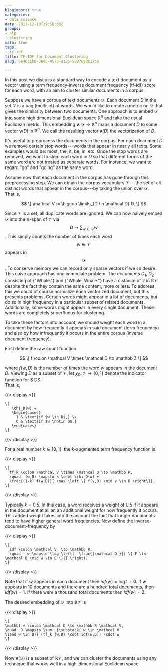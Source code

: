 ```yaml
---
blogimport: true
categories:
- data science
date: 2013-12-10T19:56:00Z
groups:
- nlp
- clustering
math: true
tags:
- tf-idf
title: TF-IDF for Document Clustering
slug: be46c1b0-3ed0-457b-a135-5887680c17b6

---
```


In this post we discuss a standard way to encode a text document as a vector
using a term frequency-inverse document frequency (tf-idf) score for each 
word,  with an aim to cluster similar documents in a corpus.

<!--more-->

Suppose we have a corpus of text documents $\mathcal D$.
Each document $D$ in the set $\mathcal D$ is a bag (multiset) of words.
We would like to create a metric on $\mathcal D$ that gives the similarity 
between two documents.  One approach is to embed $\mathcal D$ into some
high dimensional Euclidean space $\mathbb R^n$ and take the usual 
Euclidean metric.   This embedding 
$\mathbf v \colon \mathcal D \to \mathbb R^n$  maps a document $D$ to
some vector $\mathbf v(D)$ in $\mathbb R^n$.
We call the resulting vector $\mathbf v(D)$ the vectorization of $D$.  

It's useful to preprocess the documents in the corpus.
For each document $D$ we remove certain stop words---words that appear in
nearly all texts. Some examples would be: most, the, it, be, in, etc.
Once the stop words are removed, we want to stem each word in $D$ so that
different forms of the same word are not treated as separate words.
For instance, we want to regard "go" and "going" as the same word.

Assume now that each document in the corpus has gone through this preprocessing step.
We can obtain the corpus vocabulary $\mathcal V$---the set of all distinct
words that appear in the corpus---by taking the union over $\mathcal D$.  
That is, 

$$
\[
  \mathcal V := \bigcup \limits_{D \in \mathcal D} D. 
\] 
$$

Since $\mathcal V$ is a set, all duplicate words are ignored.
We can now naively embed $\mathcal D$ into the $\mathbb R$-span of 
$\mathcal V$ via 
$$D \mapsto \sum_{w \in \mathcal D} w$$.
This simply counts the number of times each word $$w \in \mathcal V$$ appears 
in $$\mathcal D$$.  To conserve memory we can record only sparse vectors if we so desire.
This naive approach has one immediate problem.
The documents $D_1$, $D_2$ consisting of {"Whale."} and {"Whale. Whale."}
have a distance of $2$ in $\mathbb R \mathcal V$ despite the fact they
contain the same content, more or less.
To address this we could of course normalize each vectorized document,
but this presents problems.  Certain words might appear in a lot of documents,
but do so in high frequency in a particular subset of related documents.
Additionally, some words might appear in every single document.
These words are completely superfluous for clustering.

To take these factors into account, we should weight each word in a 
document by how frequently it appears in said document (term frequency) 
and also by how infrequently it occurs in the entire corpus 
(inverse document frequency).

First define the raw count function 

$$
\[
f \colon \mathcal V \times \mathcal D \to \mathbb Z 
\]
$$

where $f(w,D)$ is the number of times the word $w$ appears in the document $D$.
Viewing $D$ as a subset of $\mathcal V$, let $\chi_D \colon \mathcal V \to \{ 0, 1\}$ 
denote the indicator function for $ D$.  
That is, 

{{< display >}}
```
\[  
   \chi_D(w) = 
   \begin{cases}   
     1 & \text{if $w \in D$,} \\   
     0 & \text{if $w \notin D$.}  
   \end{cases} 
\] 
```
{{< /display >}}

For a real number $k \in [0,1]$, the $k$-augmented term frequency 
function is 

{{< display >}}
```
\[  
  tf_k \colon \mathcal V \times \mathcal D \to \mathbb R,
  \quad  (w,D) \mapsto k \cdot \chi_D(w) +  
  \frac{(1-k) f(w,D)}{ \max \left \{ f(v,D) \mid v \in D \right\}}.
\] 
```
{{< /display >}}

Typically $k=0.5$. In this case, a word receives a weight of $0.5$ if it 
appears in the document at all an an additional weight for how frequently 
it occurs.  This added weight takes into the account the fact that longer 
documents tend to have higher general word frequencies. 
Now define the inverse-document-frequency by 

{{< display >}}
```
\[  
  idf \colon \mathcal V  \to \mathbb R,
  \quad   w \mapsto \log \left(  \frac{|\mathcal D|}{| \{ E \in \mathcal D \mid w \in E \}|} \right). 
\] 
```
{{< /display >}}

Note that if $w$ appears in each document then $idf(w)=\log 1 = 0$.
If $w$ appears in $10$ documents and there are a hundred total documents, then $idf(w)=1$.
If there were a thousand total documents then $idf(w)=2$.  

The desired embedding of $\mathcal D$ into $\mathbb R \mathcal V$ is 

{{< display >}}
```
\[  
\mathbf v \colon \mathcal D \to \mathbb R \mathcal V,
\quad  D \mapsto \sum _{\substack{ w \in \mathcal V
\land w \in D}} (tf_k (w,D) \cdot idf(w,D)) \cdot w 
\] 
```
{{< /display >}}

Now $\mathbf v( \mathcal D)$ is a subset of $\mathbb R \mathcal V$,
and we can cluster the documents using any technique that works well in a 
high-dimensional Euclidean space.   
